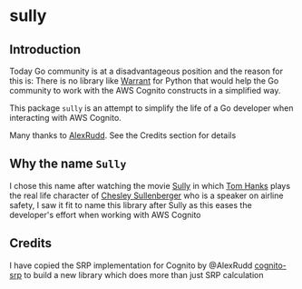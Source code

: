 # sully

## Introduction
Today Go community is at a disadvantageous position and the reason for this is: There is no library like [Warrant](https://github.com/capless/warrant) for Python that would help the Go community to work with the AWS Cognito constructs in a simplified way.

This package `sully` is an attempt to simplify the life of a Go developer when interacting with AWS Cognito.

Many thanks to [AlexRudd](https://github.com/AlexRudd). See the Credits section for details

## Why the name `Sully`
I chose this name after watching the movie [Sully](https://www.imdb.com/title/tt3263904/) in which [Tom Hanks](https://en.wikipedia.org/wiki/Tom_Hanks) plays the real life character of [Chesley Sullenberger](https://en.wikipedia.org/wiki/Chesley_Sullenberger) who is a speaker on airline safety, I saw it fit to name this library after Sully as this eases the developer's effort when working with AWS Cognito

## Credits
I have copied the SRP implementation for Cognito by @AlexRudd [cognito-srp](https://github.com/AlexRudd/cognito-srp/) to build a new library which does more than just SRP calculation
